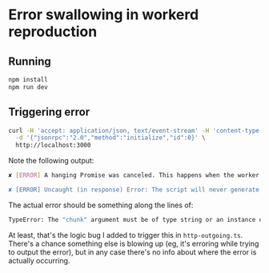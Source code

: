 # Error swallowing in workerd reproduction

## Running

```sh
npm install
npm run dev
```

## Triggering error

```sh
curl -H 'accept: application/json, text/event-stream' -H 'content-type: application/json' \
  -d '{"jsonrpc":"2.0","method":"initialize","id":0}' \
  http://localhost:3000
```

Note the following output:

```sh
✘ [ERROR] A hanging Promise was canceled. This happens when the worker runtime is waiting for a Promise from JavaScript to resolve, but has detected that the Promise cannot possibly ever resolve because all code and events related to the Promise's I/O context have already finished.

✘ [ERROR] Uncaught (in response) Error: The script will never generate a response.
```

The actual error should be something along the lines of:

```sh
TypeError: The "chunk" argument must be of type string or an instance of Buffer or Uint8Array. Received type string (...)
```

At least, that's the logic bug I added to trigger this in `http-outgoing.ts`.
There's a chance something else is blowing up (eg, it's erroring while trying to output the error), but in any
case there's no info about where the error is actually occurring.
